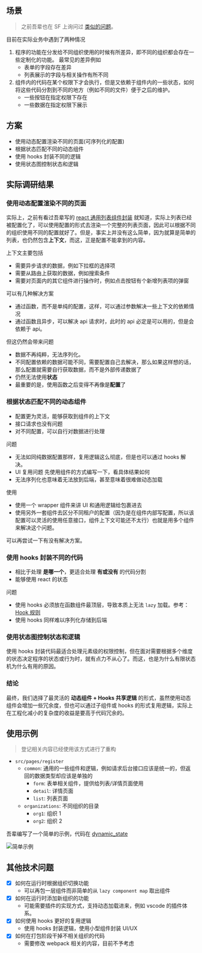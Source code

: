 ## 场景

> 之前吾辈也在 SF 上询问过 [类似的问题](https://segmentfault.com/q/1010000021851252)。

目前在实际业务中遇到了两种情况

1.  程序的功能在分发给不同组织使用的时候有所差异，即不同的组织都会存在一些定制化的功能。
    最常见的差异例如
    - 表单的字段存在差异
    - 列表展示的字段与相关操作有所不同
1.  组件内的代码在某个权限下才会执行，但是又依赖于组件内的一些状态，如何将这些代码分割到不同的地方（例如不同的文件）便于之后的维护。
    - 一些按钮在指定权限下存在
    - 一些数据在指定权限下展示

## 方案

- 使用动态配置渲染不同的页面(可序列化的配置)
- 根据状态匹配不同的动态组件
- 使用 hooks 封装不同的逻辑
- 使用状态图控制状态和逻辑

## 实际调研结果

### 使用动态配置渲染不同的页面

实际上，之前有看过吾辈写的 [react 通用列表组件封装](/p/9b07ff8ce6dd4eb08896f6b8191d7181) 就知道，实际上列表已经被配置化了，可以使用配置的形式去渲染一个完整的列表页面，因此可以根据不同的组织使用不同的配置就好了。但是，事实上并没有这么简单，因为就算是简单的列表，也仍然包含**上下文**，而这，正是配置不能拿到的内容。

上下文主要包括

- 需要异步请求的数据，例如下拉框的选择项
- 需要从路由上获取的数据，例如搜索条件
- 需要对页面内的其它组件进行操作时，例如点击按钮有个新增列表项的弹窗

可以有几种解决方案

- 通过函数，而不是单纯的配置，这样，可以通过参数解决一些上下文的依赖情况
- 通过函数且异步，可以解决 api 请求时，此时的 api 必定是可以用的，但是会依赖于 api。

但这仍然会带来问题

- 数据不再纯粹，无法序列化。
- 不同配置依赖的数据可能不同，需要配置自己去解决，那么如果这样想的话，那么配置就需要自行获取数据，而不是外部传递数据了
- 仍然无法使用**状态**
- 最重要的是，使用函数之后变得不再像是**配置**了

### 根据状态匹配不同的动态组件

- 配置更为灵活，能够获取到组件的上下文
- 接口请求也没有问题
- 对不同配置，可以自行对数据进行处理

问题

- 无法如同纯数据配置那样，复用逻辑这么彻底，但是也可以通过 hooks 解决。
- UI 复用问题
  先使用组件的方式编写一下，看具体结果如何
- 无法序列化也意味着无法放到后端，甚至意味着很难做动态加载

使用

- 使用一个 wrapper 组件来讲 UI 和通用逻辑给包裹进去
- 使用另外一套组件去区分不同租户的配置（因为是在组件内部写配置，所以该配置可以灵活的使用任意接口，组件上下文可能还不太行）也就是用多个组件来解决这个问题。

可以再尝试一下有没有解决方案。

### 使用 hooks 封装不同的代码

- 相比于处理 **是哪一个**，更适合处理 **有或没有** 的代码分割
- 能够使用 react 的状态

问题

- 使用 hooks 必须放在函数组件最顶层，导致本质上无法 `lazy` 加载。参考：[Hook 规则](https://zh-hans.reactjs.org/docs/hooks-rules.html)
- 使用 hooks 同样难以序列化存储到后端

### 使用状态图控制状态和逻辑

使用 hooks 封装代码最适合处理元素级的权限控制，但在面对需要根据多个维度的状态决定程序的状态或行为时，就有点力不从心了。而这，也是为什么有限状态机为什么有用的原因。

### 结论

最终，我们选择了最灵活的 **动态组件 + Hooks 共享逻辑** 的形式，虽然使用动态组件会增加一些冗余度，但也可以通过子组件或 hooks 的形式复用逻辑，实际上在工程化减小的复杂度的收益是要高于代码冗余的。

## 使用示例

> 登记相关内容已经使用该方式进行了重构

- `src/pages/register`
  - `common`: 通用的一些组件和逻辑，例如请求后台接口应该是统一的，但返回的数据类型却应该是单独的
    - `form`: 表单相关组件，提供给列表/详情页面使用
    - `detail`: 详情页面
    - `list`: 列表页面
  - `organizations`: 不同组织的目录
    - `org1`: 组织 1
    - `org2`: 组织 2

吾辈编写了一个简单的示例，代码在 [dynamic_state](https://github.com/rxliuli/example/tree/master/dynamic_state)

![简单示例](https://img.rxliuli.com/20200803203027.png)

## 其他技术问题

- [x] 如何在运行时根据组织切换功能
  - 可以再包一层组件而非简单的从 `lazy component map` 取出组件
- [x] 如何在运行时添加新组织的功能
  - 可能需要插件的实现方式，支持动态加载进来，例如 vscode 的插件体系。
- [x] 如何使用 hooks 更好的复用逻辑
  - 使用 hooks 封装逻辑，使用小型组件封装 UI/UX
- [x] 如何在打包阶段干掉不相关组织的代码
  - 需要修改 webpack 相关的内容，目前不予考虑
